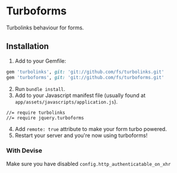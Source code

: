 # Turboforms

Turbolinks behaviour for forms.

## Installation

1. Add to your Gemfile:

  ```ruby
  gem 'turbolinks', git: 'git://github.com/fs/turbolinks.git'
  gem 'turboforms', git: 'git://github.com/fs/turboforms.git'
  ```

2. Run `bundle install`.
3. Add to your Javascript manifest file (usually found at `app/assets/javascripts/application.js`).

  ```
  //= require turbolinks
  //= require jquery.turboforms
  ```

4. Add `remote: true` attribute to make your form turbo powered.
5. Restart your server and you're now using turboforms!

### With Devise

Make sure you have disabled `config.http_authenticatable_on_xhr`
